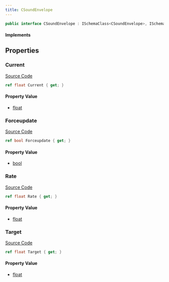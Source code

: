 ```yaml
---
title: CSoundEnvelope
---
```


```csharp
public interface CSoundEnvelope : ISchemaClass<CSoundEnvelope>, ISchemaField, ISchemaClass, INativeHandle
```

#### Implements

## Properties

### Current

[Source Code](https://github.com/swiftly-solution/swiftlys2/blob/beta/managed/src/SwiftlyS2.Generated/Schemas/Interfaces/CSoundEnvelope.cs#L16)

```csharp
ref float Current { get; }
```

#### Property Value

- [float](https://learn.microsoft.com/dotnet/api/system.single)

### Forceupdate

[Source Code](https://github.com/swiftly-solution/swiftlys2/blob/beta/managed/src/SwiftlyS2.Generated/Schemas/Interfaces/CSoundEnvelope.cs#L22)

```csharp
ref bool Forceupdate { get; }
```

#### Property Value

- [bool](https://learn.microsoft.com/dotnet/api/system.boolean)

### Rate

[Source Code](https://github.com/swiftly-solution/swiftlys2/blob/beta/managed/src/SwiftlyS2.Generated/Schemas/Interfaces/CSoundEnvelope.cs#L20)

```csharp
ref float Rate { get; }
```

#### Property Value

- [float](https://learn.microsoft.com/dotnet/api/system.single)

### Target

[Source Code](https://github.com/swiftly-solution/swiftlys2/blob/beta/managed/src/SwiftlyS2.Generated/Schemas/Interfaces/CSoundEnvelope.cs#L18)

```csharp
ref float Target { get; }
```

#### Property Value

- [float](https://learn.microsoft.com/dotnet/api/system.single)

